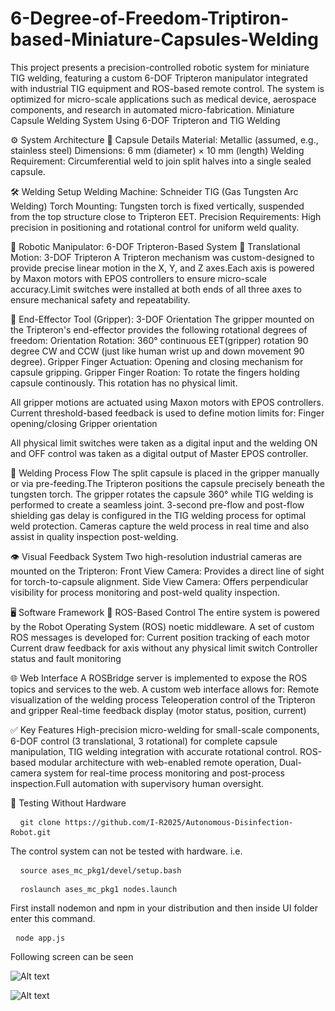 # 6-Degree-of-Freedom-Triptiron-based-Miniature-Capsules-Welding
This project presents a precision-controlled robotic system for miniature TIG welding, featuring a custom 6-DOF Tripteron manipulator integrated with industrial TIG equipment and ROS-based remote control. The system is optimized for micro-scale applications such as medical device, aerospace components, and research in automated micro-fabrication.
Miniature Capsule Welding System Using 6-DOF Tripteron and TIG Welding

⚙️ System Architecture
🔩 Capsule Details
Material: Metallic (assumed, e.g., stainless steel)
Dimensions: 6 mm (diameter) × 10 mm (length)
Welding Requirement: Circumferential weld to join split halves into a single sealed capsule.

🛠 Welding Setup
Welding Machine: Schneider TIG (Gas Tungsten Arc Welding)
Torch Mounting: Tungsten torch is fixed vertically, suspended from the top structure close to Tripteron EET.
Precision Requirements: High precision in positioning and rotational control for uniform weld quality.

🤖 Robotic Manipulator: 6-DOF Tripteron-Based System
🧭 Translational Motion: 3-DOF Tripteron
A Tripteron mechanism was custom-designed to provide precise linear motion in the X, Y, and Z axes.Each axis is powered by Maxon motors with EPOS controllers to ensure micro-scale accuracy.Limit switches were installed at both ends of all three axes to ensure mechanical safety and repeatability.

🧠 End-Effector Tool (Gripper): 3-DOF Orientation
The gripper mounted on the Tripteron's end-effector provides the following rotational degrees of freedom:
Orientation Rotation: 360° continuous EET(gripper) rotation 90 degree CW and CCW (just like human wrist up and down movement 90 degree).
Gripper Finger Actuation: Opening and closing mechanism for capsule gripping.
Gripper Finger Roation: To rotate the fingers holding capsule continously. This rotation has no physical limit.

All gripper motions are actuated using Maxon motors with EPOS controllers.
Current threshold-based feedback is used to define motion limits for:
Finger opening/closing
Gripper orientation

All physical limit switches were taken as a digital input and the welding ON and OFF control was taken as a digital output of Master EPOS controller.

🧪 Welding Process Flow
The split capsule is placed in the gripper manually or via pre-feeding.The Tripteron positions the capsule precisely beneath the tungsten torch. The gripper rotates the capsule 360° while TIG welding is performed to create a seamless joint.
3-second pre-flow and post-flow shielding gas delay is configured in the TIG welding process for optimal weld protection. Cameras capture the weld process in real time and also assist in quality inspection post-welding.

👁️ Visual Feedback System
Two high-resolution industrial cameras are mounted on the Tripteron:
Front View Camera: Provides a direct line of sight for torch-to-capsule alignment.
Side View Camera: Offers perpendicular visibility for process monitoring and post-weld quality inspection.

🖥️ Software Framework
🤖 ROS-Based Control
The entire system is powered by the Robot Operating System (ROS) noetic middleware. A set of custom ROS messages is developed for:
Current position tracking of each motor
Current draw feedback for axis without any physical limit switch
Controller status and fault monitoring

🌐 Web Interface
A ROSBridge server is implemented to expose the ROS topics and services to the web. A custom web interface allows for:
Remote visualization of the welding process
Teleoperation control of the Tripteron and gripper
Real-time feedback display (motor status, position, current)

✅ Key Features
High-precision micro-welding for small-scale components, 6-DOF control (3 translational, 3 rotational) for complete capsule manipulation, TIG welding integration with accurate rotational control. ROS-based modular architecture with web-enabled remote operation, Dual-camera system for real-time process monitoring and post-process inspection.Full automation with supervisory human oversight.

🧪 Testing Without Hardware
<pre> <code> git clone https://github.com/I-R2025/Autonomous-Disinfection-Robot.git</code> </pre>

The control system can not be tested with hardware. i.e.
<pre> <code> source ases_mc_pkg1/devel/setup.bash</code> </pre>
<pre> <code> roslaunch ases_mc_pkg1 nodes.launch </code> </pre>

First install nodemon and npm in your distribution and then inside UI folder enter this command.
<pre> <code>node app.js</code> </pre>

Following screen can be seen


![Alt text](slam.png)

![Alt text](slam.png)
